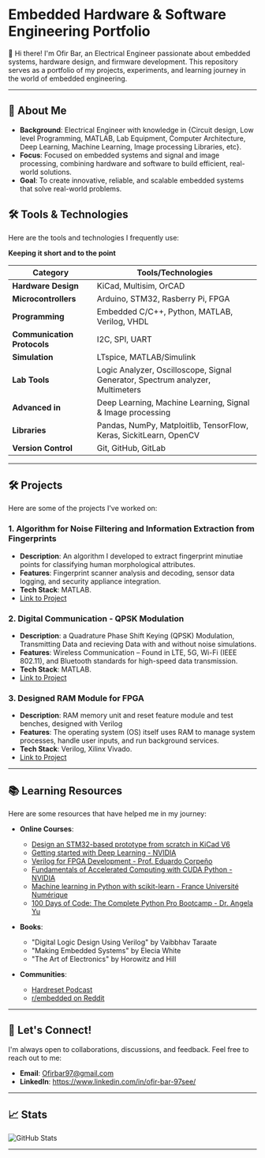 # Embedded Hardware & Software Engineering Portfolio

👋 Hi there! I'm Ofir Bar, an Electrical Engineer passionate about embedded systems, hardware design, and firmware development. 
This repository serves as a portfolio of my projects, experiments, and learning journey in the world of embedded engineering.

---

## 🚀 About Me

- **Background**: Electrical Engineer with knowledge in {Circuit design, Low level Programming, MATLAB, Lab Equipment, Computer Architecture, Deep Learning, Machine Learning, Image processing Libraries, etc}.
- **Focus**: Focused on embedded systems and signal and image processing, combining hardware and software to build efficient, real-world solutions.
- **Goal**: To create innovative, reliable, and scalable embedded systems that solve real-world problems.

## 🛠️ Tools & Technologies

Here are the tools and technologies I frequently use:

  **Keeping it short and to the point**
  
| **Category**        | **Tools/Technologies**                                                          |
|---------------------|---------------------------------------------------------------------------------|
| **Hardware Design** | KiCad, Multisim, OrCAD                                         |
| **Microcontrollers**| Arduino, STM32, Rasberry Pi, FPGA                                                     |
| **Programming**     | Embedded C/C++, Python, MATLAB, Verilog, VHDL                                            |
| **Communication Protocols**     | I2C, SPI, UART                                          |
| **Simulation**      | LTspice, MATLAB/Simulink                                                        |
| **Lab Tools**       | Logic Analyzer, Oscilloscope, Signal Generator, Spectrum analyzer, Multimeters  |
| **Advanced in**     | Deep Learning, Machine Learning, Signal & Image processing                      |
| **Libraries**       | Pandas, NumPy, Matploitlib, TensorFlow, Keras, SickitLearn, OpenCV              |
| **Version Control** | Git, GitHub, GitLab                                                             |

---

## 🛠️ Projects

Here are some of the projects I've worked on:

### 1. **Algorithm for Noise Filtering and Information Extraction from Fingerprints**
   - **Description**: An algorithm I developed to extract fingerprint minutiae points for classifying human morphological attributes.
   - **Features**: Fingerprint scanner analysis and decoding, sensor data logging, and security appliance integration.
   - **Tech Stack**: MATLAB.
   - [Link to Project](#)

### 2. **Digital Communication - QPSK Modulation**
   - **Description**: a Quadrature Phase Shift Keying (QPSK) Modulation, Transmitting Data and recieving Data with and without noise simulations.
   - **Features**: Wireless Communication – Found in LTE, 5G, Wi-Fi (IEEE 802.11), and Bluetooth standards for high-speed data transmission.
   - **Tech Stack**: MATLAB.
   - [Link to Project](#)

### 3. **Designed RAM Module for FPGA**
   - **Description**: RAM memory unit and reset feature module and test benches, designed with Verilog
   - **Features**: The operating system (OS) itself uses RAM to manage system processes, handle user inputs, and run background services.
   - **Tech Stack**: Verilog, Xilinx Vivado.
   - [Link to Project](#)

---

## 📚 Learning Resources

Here are some resources that have helped me in my journey:

- **Online Courses**:
  - [Design an STM32-based prototype from scratch in KiCad V6](#)
  - [Getting started with Deep Learning - NVIDIA](#)
  - [Verilog for FPGA Development - Prof. Eduardo Corpeño](#)
  - [Fundamentals of Accelerated Computing with CUDA Python - NVIDIA](#)
  - [Machine learning in Python with scikit-learn - France Université Numérique](#)
  - [100 Days of Code: The Complete Python Pro Bootcamp - Dr. Angela Yu](#)
 
- **Books**:
  - "Digital Logic Design Using Verilog" by Vaibbhav Taraate
  - "Making Embedded Systems" by Elecia White
  - "The Art of Electronics" by Horowitz and Hill  
- **Communities**:
  - [Hardreset Podcast](#)
  - [r/embedded on Reddit](#)

---

## 🤝 Let's Connect!

I'm always open to collaborations, discussions, and feedback. Feel free to reach out to me:

- **Email**: Ofirbar97@gmail.com
- **LinkedIn**: https://www.linkedin.com/in/ofir-bar-97see/

---

## 📈 Stats

![GitHub Stats](https://github-readme-stats.vercel.app/api?username=yourusername&show_icons=true&theme=dark)

---
